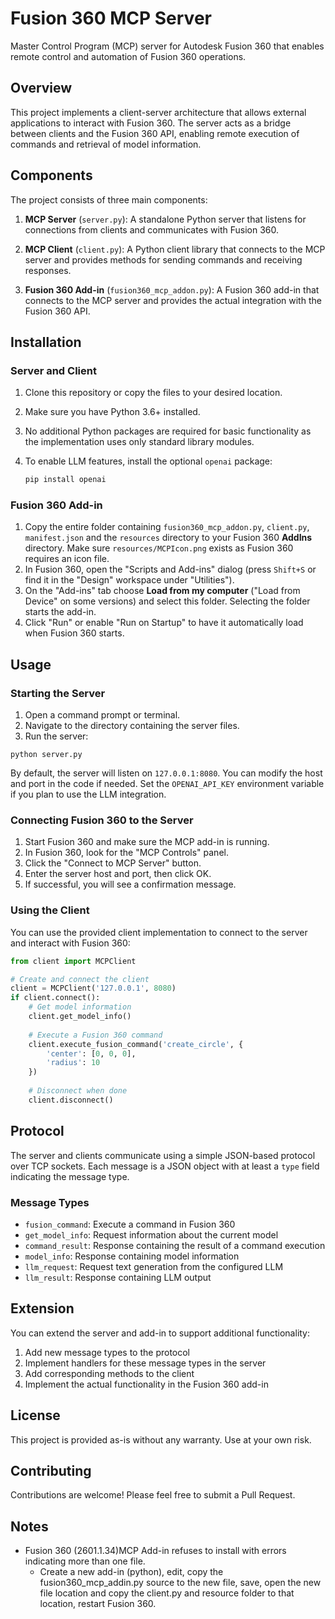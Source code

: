 # Fusion 360 MCP Server

Master Control Program (MCP) server for Autodesk Fusion 360 that enables remote control and automation of Fusion 360 operations.

## Overview

This project implements a client-server architecture that allows external applications to interact with Fusion 360. The server acts as a bridge between clients and the Fusion 360 API, enabling remote execution of commands and retrieval of model information.

## Components

The project consists of three main components:

1. **MCP Server** (`server.py`): A standalone Python server that listens for connections from clients and communicates with Fusion 360.

2. **MCP Client** (`client.py`): A Python client library that connects to the MCP server and provides methods for sending commands and receiving responses.

3. **Fusion 360 Add-in** (`fusion360_mcp_addon.py`): A Fusion 360 add-in that connects to the MCP server and provides the actual integration with the Fusion 360 API.

## Installation

### Server and Client

1. Clone this repository or copy the files to your desired location.
2. Make sure you have Python 3.6+ installed.
3. No additional Python packages are required for basic functionality as the implementation uses only standard library modules.
4. To enable LLM features, install the optional `openai` package:

   ```bash
   pip install openai
   ```

### Fusion 360 Add-in

1. Copy the entire folder containing `fusion360_mcp_addon.py`, `client.py`, `manifest.json` and the `resources` directory to your Fusion 360 **AddIns** directory. Make sure `resources/MCPIcon.png` exists as Fusion 360 requires an icon file.
2. In Fusion 360, open the "Scripts and Add-ins" dialog (press `Shift+S` or find it in the "Design" workspace under "Utilities").
3. On the "Add-ins" tab choose **Load from my computer** ("Load from Device" on some versions) and select this folder. Selecting the folder starts the add-in.
4. Click "Run" or enable "Run on Startup" to have it automatically load when Fusion 360 starts.

## Usage

### Starting the Server

1. Open a command prompt or terminal.
2. Navigate to the directory containing the server files.
3. Run the server:

```
python server.py
```

By default, the server will listen on `127.0.0.1:8080`. You can modify the host
and port in the code if needed. Set the `OPENAI_API_KEY` environment variable if
you plan to use the LLM integration.

### Connecting Fusion 360 to the Server

1. Start Fusion 360 and make sure the MCP add-in is running.
2. In Fusion 360, look for the "MCP Controls" panel.
3. Click the "Connect to MCP Server" button.
4. Enter the server host and port, then click OK.
5. If successful, you will see a confirmation message.

### Using the Client

You can use the provided client implementation to connect to the server and interact with Fusion 360:

```python
from client import MCPClient

# Create and connect the client
client = MCPClient('127.0.0.1', 8080)
if client.connect():
    # Get model information
    client.get_model_info()
    
    # Execute a Fusion 360 command
    client.execute_fusion_command('create_circle', {
        'center': [0, 0, 0],
        'radius': 10
    })
    
    # Disconnect when done
    client.disconnect()
```

## Protocol

The server and clients communicate using a simple JSON-based protocol over TCP sockets. Each message is a JSON object with at least a `type` field indicating the message type.

### Message Types

- `fusion_command`: Execute a command in Fusion 360
- `get_model_info`: Request information about the current model
- `command_result`: Response containing the result of a command execution
- `model_info`: Response containing model information
- `llm_request`: Request text generation from the configured LLM
- `llm_result`: Response containing LLM output

## Extension

You can extend the server and add-in to support additional functionality:

1. Add new message types to the protocol
2. Implement handlers for these message types in the server
3. Add corresponding methods to the client
4. Implement the actual functionality in the Fusion 360 add-in

## License

This project is provided as-is without any warranty. Use at your own risk.

## Contributing

Contributions are welcome! Please feel free to submit a Pull Request. 

## Notes
- Fusion 360 (2601.1.34)MCP Add-in refuses to install with errors indicating more than one file.
    - Create a new add-in (python), edit, copy the fusion360_mcp_addin.py source to the new file, save, open the new file location and copy the client.py and resource folder to that location, restart Fusion 360.